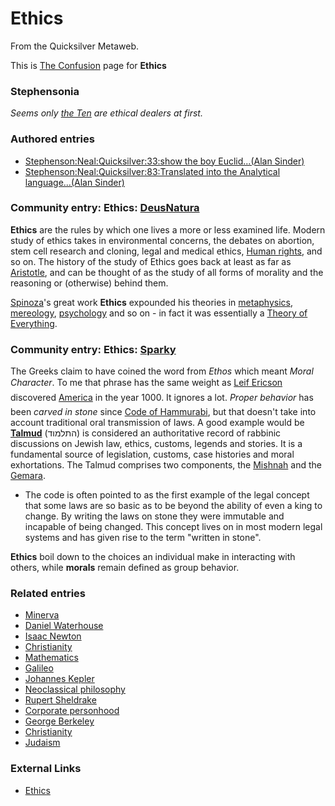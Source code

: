 
# Ethics

From the Quicksilver Metaweb.

This is [The Confusion](/the-confusion) page for **Ethics**
### Stephensonia


*Seems only [the Ten](/the-ten) are ethical dealers at first.*

### Authored entries


* [Stephenson:Neal:Quicksilver:33:show the boy Euclid...(Alan Sinder)](/stephenson-neal-quicksilver-33-show-the-boy-euclid-alan-sinder)
* [Stephenson:Neal:Quicksilver:83:Translated into the Analytical language...(Alan Sinder)](/stephenson-neal-quicksilver-83-translated-into-the-analytical-language-alan-sinder)


### Community entry: Ethics: [DeusNatura](/user-deusnatura)


**Ethics** are the rules by which one lives a more or less examined life. Modern study of ethics takes in environmental concerns, the debates on abortion, stem cell research and cloning, legal and medical ethics, [Human rights](/human-rights), and so on. The history of the study of Ethics goes back at least as far as [Aristotle](/stephenson-neal-quicksilver-83-translated-into-the-analytical-language-alan-sinder), and can be thought of as the study of all forms of morality and the reasoning or (otherwise) behind them.

[Spinoza](/spinoza)'s great work **Ethics** expounded his theories in [metaphysics](/metaphysics), [mereology](/mereology), [psychology](/psychology) and so on - in fact it was essentially a [Theory of Everything](/http-en-wikipedia-org-wiki-theory-of-everything).

### Community entry: Ethics: [Sparky](/user-stsparky)


The Greeks claim to have coined the word from *Ethos* which meant *Moral Character*. To me that phrase has the same weight as [Leif Ericson](/http-en-wikipedia-org-wiki-leifur-eiríksson) discovered [America](/http-en-wikipedia-org-wiki-vinland) in the year 1000. It ignores a lot. *Proper behavior* has been *carved in stone* since [Code of Hammurabi](/http-en-wikipedia-org-wiki-code-of-hammurabi), but that doesn't take into account traditional oral transmission of laws. A good example would be **[Talmud](/http-en-wikipedia-org-wiki-talmud)** (התלמוד) is considered an authoritative record of rabbinic discussions on Jewish law, ethics, customs, legends and stories. It is a fundamental source of legislation, customs, case histories and moral exhortations. The Talmud comprises two components, the [Mishnah](/http-en-wikipedia-org-wiki-mishnah) and the [Gemara](/http-en-wikipedia-org-wiki-gemara).

* The code is often pointed to as the first example of the legal concept that some laws are so basic as to be beyond the ability of even a king to change. By writing the laws on stone they were immutable and incapable of being changed. This concept lives on in most modern legal systems and has given rise to the term "written in stone".


**Ethics** boil down to the choices an individual make in interacting with others, while **morals** remain defined as group behavior.

### Related entries


* [Minerva](/minerva)
* [Daniel Waterhouse](/daniel-waterhouse)
* [Isaac Newton](/isaac-newton)
* [Christianity](/christianity)
* [Mathematics](/mathematics)
* [Galileo](/galileo)
* [Johannes Kepler](/johannes-kepler)
* [Neoclassical philosophy](/neoclassical-philosophy)
* [Rupert Sheldrake](/rupert-sheldrake)
* [Corporate personhood](/corporate-personhood)
* [George Berkeley](/george-berkeley)
* [Christianity](/christianity)
* [Judaism](/judaism)


### External Links


* [Ethics](/http-en-wikipedia-org-wiki-ethics)
